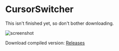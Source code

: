 # CursorSwitcher

This isn't finished yet, so don't bother downloading.

![screenshot](https://i.imgur.com/yYZlJwR.png)


Download compiled version:
[Releases](https://github.com/MazeW/CursorSwitcher/releases)
